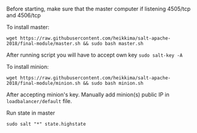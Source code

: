 Before starting, make sure that the master computer if listening 4505/tcp and 4506/tcp

To install master:
```
wget https://raw.githubusercontent.com/heikkima/salt-apache-2018/final-module/master.sh && sudo bash master.sh
```
After running script you will have to accept own key ``sudo salt-key -A``


To install minion:
```
wget https://raw.githubusercontent.com/heikkima/salt-apache-2018/final-module/minion.sh && sudo bash minion.sh
```

After accepting minion's key. Manually add minion(s) public IP in ``loadbalancer/default`` file. 

Run state in master
```
sudo salt "*" state.highstate
```

